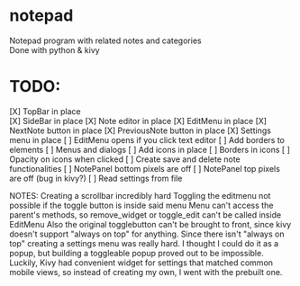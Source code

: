 # notepad  
Notepad program with related notes and categories  
Done with python & kivy

# TODO:  
[X] TopBar in place  
[X] SideBar in place 
[X] Note editor in place
[X] EditMenu in place
[X] NextNote button in place
[X] PreviousNote button in place
[X] Settings menu in place
[ ] EditMenu opens if you click text editor
[ ] Add borders to elements
[ ] Menus and dialogs
[ ] Add icons in place
[ ] Borders in icons
[ ] Opacity on icons when clicked
[ ] Create save and delete note functionalities
[ ] NotePanel bottom pixels are off
[ ] NotePanel top pixels are off (bug in kivy?)
[ ] Read settings from file


NOTES:
Creating a scrollbar incredibly hard
Toggling the editmenu not possible if the toggle button is inside said menu
Menu can't access the parent's methods, 
so remove_widget or toggle_edit can't be called inside EditMenu
Also the original togglebutton can't be brought to front, since kivy doesn't support
"always on top" for anything.
Since there isn't "always on top" creating a settings menu was really hard. I thought I could do it as a popup, but building a toggleable popup proved out to be impossible.
Luckily, Kivy had convenient widget for settings that matched common mobile views, so instead of creating my own, I went with the prebuilt one.
